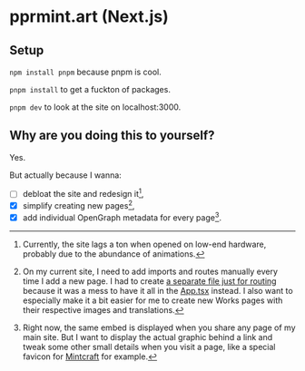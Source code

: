 # pprmint.art (Next.js)

## Setup

`npm install pnpm` because pnpm is cool.

`pnpm install` to get a fuckton of packages.

`pnpm dev` to look at the site on localhost:3000.

## Why are you doing this to yourself?

Yes.

But actually because I wanna:

- [ ] debloat the site and redesign it[^1],
- [X] simplify creating new pages[^2],
- [X] add individual OpenGraph metadata for every page[^3].

[^1]: Currently, the site lags a ton when opened on low-end hardware, probably due to the abundance of animations.
[^2]: On my current site, I need to add imports and routes manually every time I add a new page. I had to create [a separate file just for routing](https://github.com/pprmint/pprmint.art/blob/main/src/AnimatedRoutes.tsx) because it was a mess to have it all in the [App.tsx](https://github.com/pprmint/pprmint.art/blob/main/src/App.tsx) instead. I also want to especially make it a bit easier for me to create new Works pages with their respective images and translations.
[^3]: Right now, the same embed is displayed when you share any page of my main site. But I want to display the actual graphic behind a link and tweak some other small details when you visit a page, like a special favicon for [Mintcraft](https://pprmint.art/mintcraft) for example.
